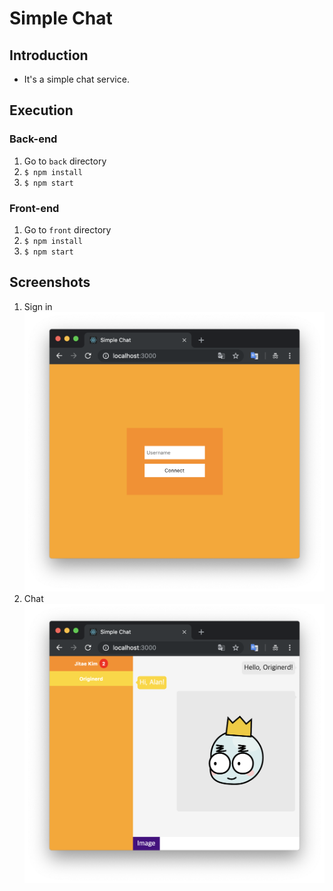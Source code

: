 # Simple Chat

## Introduction

- It's a simple chat service.

## Execution

### Back-end

1. Go to `back` directory
1. `$ npm install`
1. `$ npm start`

### Front-end

1. Go to `front` directory
1. `$ npm install`
1. `$ npm start`

## Screenshots

1. Sign in
    ![A screenshot of Sign in](./screenshots/sign-in.png)
1. Chat
    ![A screenshot of Chat](./screenshots/chat.png)
